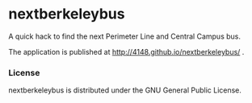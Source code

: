 # nextberkeleybus
A quick hack to find the next Perimeter Line and Central Campus bus.

The application is published at http://4148.github.io/nextberkeleybus/ .

### License
nextberkeleybus is distributed under the GNU General Public License.
